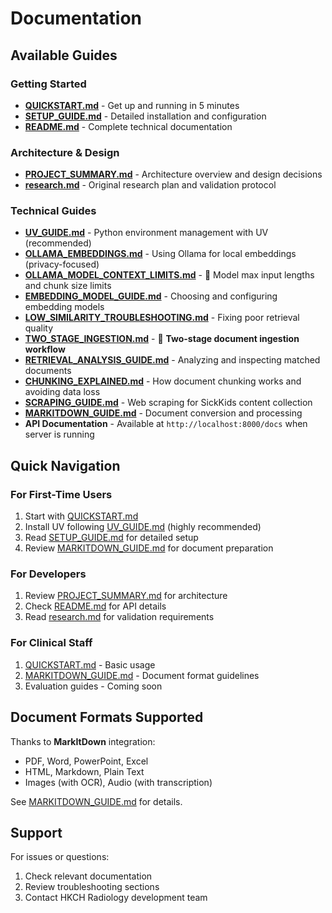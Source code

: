 # Documentation

## Available Guides

### Getting Started

- **[QUICKSTART.md](../QUICKSTART.md)** - Get up and running in 5 minutes
- **[SETUP_GUIDE.md](../SETUP_GUIDE.md)** - Detailed installation and configuration
- **[README.md](../README.md)** - Complete technical documentation

### Architecture & Design

- **[PROJECT_SUMMARY.md](../PROJECT_SUMMARY.md)** - Architecture overview and design decisions
- **[research.md](../research.md)** - Original research plan and validation protocol

### Technical Guides

- **[UV_GUIDE.md](UV_GUIDE.md)** - Python environment management with UV (recommended)
- **[OLLAMA_EMBEDDINGS.md](OLLAMA_EMBEDDINGS.md)** - Using Ollama for local embeddings (privacy-focused)
- **[OLLAMA_MODEL_CONTEXT_LIMITS.md](OLLAMA_MODEL_CONTEXT_LIMITS.md)** - 🚨 Model max input lengths and chunk size limits
- **[EMBEDDING_MODEL_GUIDE.md](EMBEDDING_MODEL_GUIDE.md)** - Choosing and configuring embedding models
- **[LOW_SIMILARITY_TROUBLESHOOTING.md](LOW_SIMILARITY_TROUBLESHOOTING.md)** - Fixing poor retrieval quality
- **[TWO_STAGE_INGESTION.md](TWO_STAGE_INGESTION.md)** - 📝 **Two-stage document ingestion workflow**
- **[RETRIEVAL_ANALYSIS_GUIDE.md](RETRIEVAL_ANALYSIS_GUIDE.md)** - Analyzing and inspecting matched documents
- **[CHUNKING_EXPLAINED.md](CHUNKING_EXPLAINED.md)** - How document chunking works and avoiding data loss
- **[SCRAPING_GUIDE.md](SCRAPING_GUIDE.md)** - Web scraping for SickKids content collection
- **[MARKITDOWN_GUIDE.md](MARKITDOWN_GUIDE.md)** - Document conversion and processing
- **API Documentation** - Available at `http://localhost:8000/docs` when server is running

## Quick Navigation

### For First-Time Users

1. Start with [QUICKSTART.md](../QUICKSTART.md)
2. Install UV following [UV_GUIDE.md](UV_GUIDE.md) (highly recommended)
3. Read [SETUP_GUIDE.md](../SETUP_GUIDE.md) for detailed setup
4. Review [MARKITDOWN_GUIDE.md](MARKITDOWN_GUIDE.md) for document preparation

### For Developers

1. Review [PROJECT_SUMMARY.md](../PROJECT_SUMMARY.md) for architecture
2. Check [README.md](../README.md) for API details
3. Read [research.md](../research.md) for validation requirements

### For Clinical Staff

1. [QUICKSTART.md](../QUICKSTART.md) - Basic usage
2. [MARKITDOWN_GUIDE.md](MARKITDOWN_GUIDE.md) - Document format guidelines
3. Evaluation guides - Coming soon

## Document Formats Supported

Thanks to **MarkItDown** integration:

- PDF, Word, PowerPoint, Excel
- HTML, Markdown, Plain Text
- Images (with OCR), Audio (with transcription)

See [MARKITDOWN_GUIDE.md](MARKITDOWN_GUIDE.md) for details.

## Support

For issues or questions:

1. Check relevant documentation
2. Review troubleshooting sections
3. Contact HKCH Radiology development team
